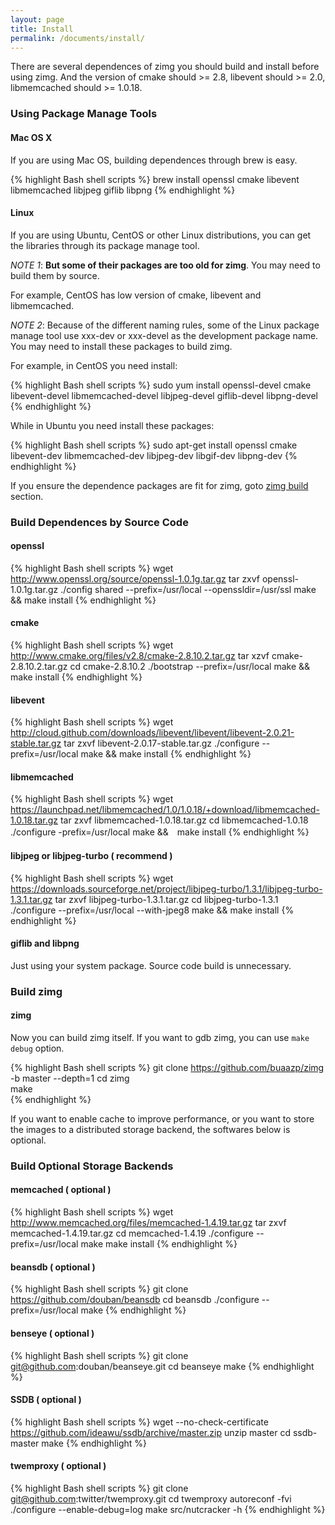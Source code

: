 ```yaml
---
layout: page
title: Install 
permalink: /documents/install/
---
```



There are several dependences of zimg you should build and install before using zimg. And the version of cmake should >= 2.8, libevent should >= 2.0, libmemcached should >= 1.0.18.

### Using Package Manage Tools

#### Mac OS X

If you are using Mac OS, building dependences through brew is easy.

{% highlight Bash shell scripts %}
brew install openssl cmake libevent libmemcached libjpeg giflib libpng
{% endhighlight %}

#### Linux

If you are using Ubuntu, CentOS or other Linux distributions, you can get the libraries through its package manage tool. 

*NOTE 1*: **But some of their packages are too old for zimg**. You may need to build them by source. 

For example, CentOS has low version of cmake, libevent and libmemcached.

*NOTE 2*: Because of the different naming rules, some of the Linux package manage tool use xxx-dev or xxx-devel as the development package name. You may need to install these packages to build zimg.

For example, in CentOS you need install:

{% highlight Bash shell scripts %}
sudo yum install openssl-devel cmake libevent-devel libmemcached-devel libjpeg-devel giflib-devel libpng-devel
{% endhighlight %}

While in Ubuntu you need install these packages:

{% highlight Bash shell scripts %}
sudo apt-get install openssl cmake libevent-dev libmemcached-dev libjpeg-dev libgif-dev libpng-dev
{% endhighlight %}

If you ensure the dependence packages are fit for zimg, goto [zimg build](/documents/install/#build-zimg) section.

### Build Dependences by Source Code

#### openssl

{% highlight Bash shell scripts %}
wget http://www.openssl.org/source/openssl-1.0.1g.tar.gz
tar zxvf  openssl-1.0.1g.tar.gz
./config shared --prefix=/usr/local --openssldir=/usr/ssl
make && make install 
{% endhighlight %}

#### cmake

{% highlight Bash shell scripts %}
wget http://www.cmake.org/files/v2.8/cmake-2.8.10.2.tar.gz
tar xzvf cmake-2.8.10.2.tar.gz 
cd cmake-2.8.10.2 
./bootstrap --prefix=/usr/local 
make && make install 
{% endhighlight %}

#### libevent

{% highlight Bash shell scripts %}
wget http://cloud.github.com/downloads/libevent/libevent/libevent-2.0.21-stable.tar.gz 
tar zxvf libevent-2.0.17-stable.tar.gz 
./configure --prefix=/usr/local 
make && make install 
{% endhighlight %}

#### libmemcached

{% highlight Bash shell scripts %}
wget https://launchpad.net/libmemcached/1.0/1.0.18/+download/libmemcached-1.0.18.tar.gz
tar zxvf libmemcached-1.0.18.tar.gz
cd libmemcached-1.0.18
./configure -prefix=/usr/local 
make &&　make install 
{% endhighlight %}

#### libjpeg or libjpeg-turbo ( recommend )

{% highlight Bash shell scripts %}
wget https://downloads.sourceforge.net/project/libjpeg-turbo/1.3.1/libjpeg-turbo-1.3.1.tar.gz
tar zxvf libjpeg-turbo-1.3.1.tar.gz
cd libjpeg-turbo-1.3.1
./configure --prefix=/usr/local --with-jpeg8
make && make install
{% endhighlight %}

#### giflib and libpng

Just using your system package. Source code build is unnecessary.

### Build zimg

#### zimg

Now you can build zimg itself. If you want to gdb zimg, you can use `make debug` option.

{% highlight Bash shell scripts %}
git clone https://github.com/buaazp/zimg -b master --depth=1
cd zimg   
make  
{% endhighlight %}

If you want to enable cache to improve performance, or you want to store the images to a distributed storage backend, the softwares below is optional.

### Build Optional Storage Backends

#### memcached ( optional )

{% highlight Bash shell scripts %}
wget http://www.memcached.org/files/memcached-1.4.19.tar.gz
tar zxvf memcached-1.4.19.tar.gz
cd memcached-1.4.19
./configure --prefix=/usr/local
make
make install
{% endhighlight %}

#### beansdb ( optional )

{% highlight Bash shell scripts %}
git clone https://github.com/douban/beansdb
cd beansdb
./configure --prefix=/usr/local
make
{% endhighlight %}

#### benseye ( optional )

{% highlight Bash shell scripts %}
git clone git@github.com:douban/beanseye.git
cd beanseye
make
{% endhighlight %}

#### SSDB ( optional )

{% highlight Bash shell scripts %}
wget --no-check-certificate https://github.com/ideawu/ssdb/archive/master.zip
unzip master
cd ssdb-master
make
{% endhighlight %}

#### twemproxy ( optional ) 

{% highlight Bash shell scripts %}
git clone git@github.com:twitter/twemproxy.git
cd twemproxy
autoreconf -fvi
./configure --enable-debug=log
make
src/nutcracker -h
{% endhighlight %}


